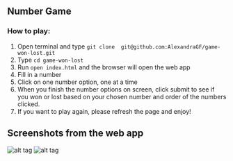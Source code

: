 ## Number Game

### How to play:

1. Open terminal and type ``` git clone  git@github.com:AlexandraGF/game-won-lost.git ```
2. Type ``` cd game-won-lost ```
3. Run ``` open index.html ``` and the browser will open the web app
4. Fill in a number
5. Click on one number option, one at a time
6. When you finish the number options on screen, click submit to see if you won or lost based on your chosen number and order of the numbers clicked.
7. If you want to play again, please refresh the page and enjoy!

## Screenshots from the web app

![alt tag]('public/page1.png')
![alt tag]('public/page2.png')
